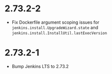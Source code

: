 # 2.73.2-2

* Fix Dockerfile argument scoping issues for `jenkins.install.UpgradeWizard.state` and `jenkins.install.InstallUtil.lastExecVersion`

# 2.73.2-1

* Bump Jenkins LTS to 2.73.2